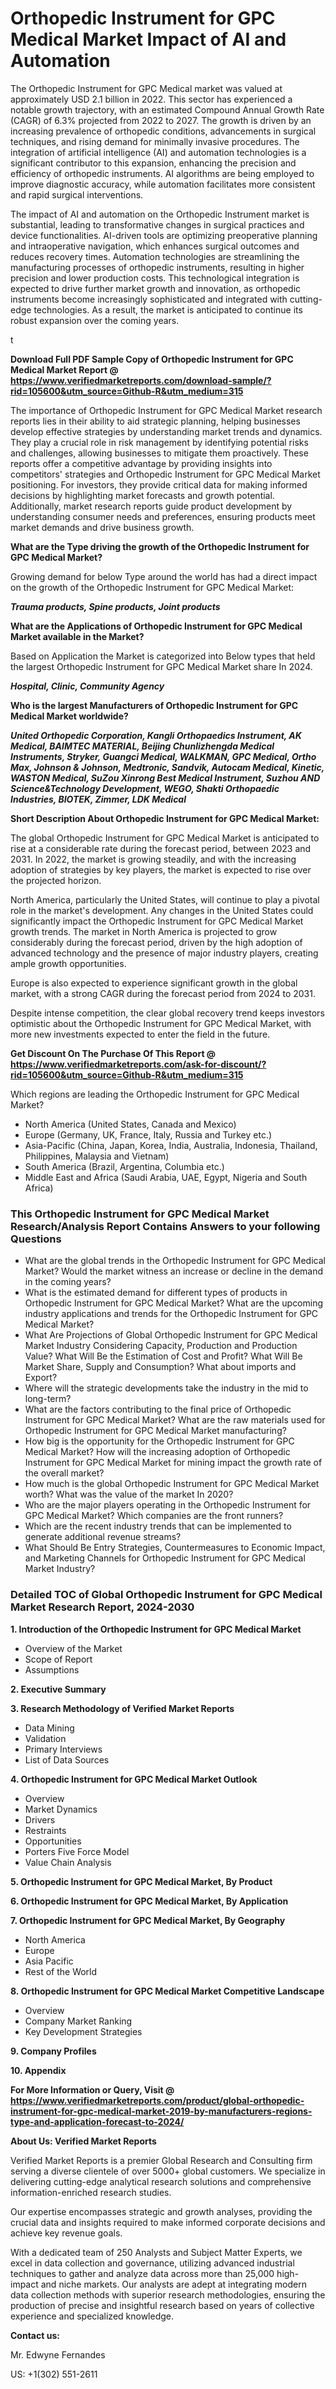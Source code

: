 <meta name="title" content="Global Orthopedic Instrument for GPC Medical Market Impact of AI and Automation"><meta name="description" content="The Orthopedic Instrument for GPC Medical market was valued at approximately USD 2.1 billion in 2022. This sector has experienced a notable growth trajectory, with an "><meta name="title" content="Orthopedic Instrument for GPC Medical Market Size, Share, Scope, Trends, Growth, Opportunities, Analysis, Forecast"><h1>Orthopedic Instrument for GPC Medical Market Impact of AI and Automation</h1><p>The Orthopedic Instrument for GPC Medical market was valued at approximately USD 2.1 billion in 2022. This sector has experienced a notable growth trajectory, with an estimated Compound Annual Growth Rate (CAGR) of 6.3% projected from 2022 to 2027. The growth is driven by an increasing prevalence of orthopedic conditions, advancements in surgical techniques, and rising demand for minimally invasive procedures. The integration of artificial intelligence (AI) and automation technologies is a significant contributor to this expansion, enhancing the precision and efficiency of orthopedic instruments. AI algorithms are being employed to improve diagnostic accuracy, while automation facilitates more consistent and rapid surgical interventions.</p><p>The impact of AI and automation on the Orthopedic Instrument market is substantial, leading to transformative changes in surgical practices and device functionalities. AI-driven tools are optimizing preoperative planning and intraoperative navigation, which enhances surgical outcomes and reduces recovery times. Automation technologies are streamlining the manufacturing processes of orthopedic instruments, resulting in higher precision and lower production costs. This technological integration is expected to drive further market growth and innovation, as orthopedic instruments become increasingly sophisticated and integrated with cutting-edge technologies. As a result, the market is anticipated to continue its robust expansion over the coming years.</p>t</p><p id="" class=""><strong>Download Full PDF Sample Copy of Orthopedic Instrument for GPC Medical Market Report @ <a href="https://www.verifiedmarketreports.com/download-sample/?rid=105600&utm_source=Github-R&utm_medium=315" target="_blank">https://www.verifiedmarketreports.com/download-sample/?rid=105600&utm_source=Github-R&utm_medium=315</a></strong></p><p>The importance of&nbsp;Orthopedic Instrument for GPC Medical Market research reports lies in their ability to aid strategic planning, helping businesses develop effective strategies by understanding market trends and dynamics. They play a crucial role in risk management by identifying potential risks and challenges, allowing businesses to mitigate them proactively. These reports offer a competitive advantage by providing insights into competitors' strategies and Orthopedic Instrument for GPC Medical Market positioning. For investors, they provide critical data for making informed decisions by highlighting market forecasts and growth potential. Additionally, market research reports guide product development by understanding consumer needs and preferences, ensuring products meet market demands and drive business growth.</p><p><strong>What are the&nbsp;Type driving the growth of the Orthopedic Instrument for GPC Medical Market?</strong></p><p id="" class="">Growing demand for below Type around the world has had a direct impact on the growth of the Orthopedic Instrument for GPC Medical Market:</p><em><strong>Trauma products, Spine products, Joint products</strong></em></p><strong>What are the&nbsp;Applications&nbsp;of Orthopedic Instrument for GPC Medical Market available in the Market?</strong></p><p id="" class="">Based on Application the Market is categorized into Below types that held the largest Orthopedic Instrument for GPC Medical Market share In 2024.</p><em><strong>Hospital, Clinic, Community Agency</strong></em></p><strong>Who is the largest Manufacturers of Orthopedic Instrument for GPC Medical Market worldwide?</strong></p><p><em><strong>United Orthopedic Corporation, Kangli Orthopaedics Instrument, AK Medical, BAIMTEC MATERIAL, Beijing Chunlizhengda Medical Instruments, Stryker, Guangci Medical, WALKMAN, GPC Medical, Ortho Max, Johnson & Johnson, Medtronic, Sandvik, Autocam Medical, Kinetic, WASTON Medical, SuZou Xinrong Best Medical Instrument, Suzhou AND Science&Technology Development, WEGO, Shakti Orthopaedic Industries, BIOTEK, Zimmer, LDK Medical</strong></em></p><p id="" class=""><strong>Short Description About Orthopedic Instrument for GPC Medical Market:</strong></p><p>The global Orthopedic Instrument for GPC Medical Market is anticipated to rise at a considerable rate during the forecast period, between 2023 and 2031. In 2022, the market is growing steadily, and with the increasing adoption of strategies by key players, the market is expected to rise over the projected horizon.</p><p>North America, particularly the United States, will continue to play a pivotal role in the market's development. Any changes in the United States could significantly impact the Orthopedic Instrument for GPC Medical Market growth trends. The market in North America is projected to grow considerably during the forecast period, driven by the high adoption of advanced technology and the presence of major industry players, creating ample growth opportunities.</p><p>Europe is also expected to experience significant growth in the global market, with a strong CAGR during the forecast period from 2024 to 2031.</p><p>Despite intense competition, the clear global recovery trend keeps investors optimistic about the Orthopedic Instrument for GPC Medical Market, with more new investments expected to enter the field in the future.</p><p id="" class=""><strong>Get Discount On The Purchase Of This Report @ <a href="https://www.verifiedmarketreports.com/ask-for-discount/?rid=105600&utm_source=Github-R&utm_medium=315" target="_blank">https://www.verifiedmarketreports.com/ask-for-discount/?rid=105600&utm_source=Github-R&utm_medium=315</a></strong></p>Which regions are leading the Orthopedic Instrument for GPC Medical Market?</p><ul><li>North America (United States, Canada and Mexico)</li><li>Europe (Germany, UK, France, Italy, Russia and Turkey etc.)</li><li>Asia-Pacific (China, Japan, Korea, India, Australia, Indonesia, Thailand, Philippines, Malaysia and Vietnam)</li><li>South America (Brazil, Argentina, Columbia etc.)</li><li>Middle East and Africa (Saudi Arabia, UAE, Egypt, Nigeria and South Africa)</li></ul><h3 id="" class="">This Orthopedic Instrument for GPC Medical Market Research/Analysis Report Contains Answers to your following Questions</h3><ul><li>What are the global trends in the Orthopedic Instrument for GPC Medical Market? Would the market witness an increase or decline in the demand in the coming years?</li><li>What is the estimated demand for different types of products in Orthopedic Instrument for GPC Medical Market? What are the upcoming industry applications and trends for the Orthopedic Instrument for GPC Medical Market?</li><li>What Are Projections of Global Orthopedic Instrument for GPC Medical Market Industry Considering Capacity, Production and Production Value? What Will Be the Estimation of Cost and Profit? What Will Be Market Share, Supply and Consumption? What about imports and Export?</li><li>Where will the strategic developments take the industry in the mid to long-term?</li><li>What are the factors contributing to the final price of Orthopedic Instrument for GPC Medical Market? What are the raw materials used for Orthopedic Instrument for GPC Medical Market manufacturing?</li><li>How big is the opportunity for the Orthopedic Instrument for GPC Medical Market? How will the increasing adoption of Orthopedic Instrument for GPC Medical Market for mining impact the growth rate of the overall market?</li><li>How much is the global Orthopedic Instrument for GPC Medical Market worth? What was the value of the market In 2020?</li><li>Who are the major players operating in the Orthopedic Instrument for GPC Medical Market? Which companies are the front runners?</li><li>Which are the recent industry trends that can be implemented to generate additional revenue streams?</li><li>What Should Be Entry Strategies, Countermeasures to Economic Impact, and Marketing Channels for Orthopedic Instrument for GPC Medical Market Industry?</li></ul><h3 id="" class="">Detailed TOC of Global Orthopedic Instrument for GPC Medical Market Research Report, 2024-2030</h3><p id="" class=""><strong>1. Introduction of the Orthopedic Instrument for GPC Medical Market</strong></p><ul><li>Overview of the Market</li><li>Scope of Report</li><li>Assumptions</li></ul><p id="" class=""><strong>2. Executive Summary</strong></p><p id="" class=""><strong>3. Research Methodology of Verified Market Reports</strong></p><ul><li>Data Mining</li><li>Validation</li><li>Primary Interviews</li><li>List of Data Sources</li></ul><p id="" class=""><strong>4. Orthopedic Instrument for GPC Medical Market Outlook</strong></p><ul><li>Overview</li><li>Market Dynamics</li><li>Drivers</li><li>Restraints</li><li>Opportunities</li><li>Porters Five Force Model</li><li>Value Chain Analysis</li></ul><p id="" class=""><strong>5. Orthopedic Instrument for GPC Medical Market, By Product</strong></p><p id="" class=""><strong>6. Orthopedic Instrument for GPC Medical Market, By Application</strong></p><p id="" class=""><strong>7. Orthopedic Instrument for GPC Medical Market, By Geography</strong></p><ul><li>North America</li><li>Europe</li><li>Asia Pacific</li><li>Rest of the World</li></ul><p id="" class=""><strong>8. Orthopedic Instrument for GPC Medical Market Competitive Landscape</strong></p><ul><li>Overview</li><li>Company Market Ranking</li><li>Key Development Strategies</li></ul><p id="" class=""><strong>9. Company Profiles</strong></p><p id="" class=""><strong>10. Appendix</strong></p><p id="" class=""><strong>For More Information or Query, Visit @ <a href="https://www.verifiedmarketreports.com/product/global-orthopedic-instrument-for-gpc-medical-market-2019-by-manufacturers-regions-type-and-application-forecast-to-2024/" target="_blank">https://www.verifiedmarketreports.com/product/global-orthopedic-instrument-for-gpc-medical-market-2019-by-manufacturers-regions-type-and-application-forecast-to-2024/</a></strong></p><p id="" class=""><strong>About Us: Verified Market Reports</strong></p><p id="" class="">Verified Market Reports is a premier Global Research and Consulting firm serving a diverse clientele of over 5000+ global customers. We specialize in delivering cutting-edge analytical research solutions and comprehensive information-enriched research studies.</p><p id="" class="">Our expertise encompasses strategic and growth analyses, providing the crucial data and insights required to make informed corporate decisions and achieve key revenue goals.</p><p id="" class="">With a dedicated team of 250 Analysts and Subject Matter Experts, we excel in data collection and governance, utilizing advanced industrial techniques to gather and analyze data across more than 25,000 high-impact and niche markets. Our analysts are adept at integrating modern data collection methods with superior research methodologies, ensuring the production of precise and insightful research based on years of collective experience and specialized knowledge.</p><p id="" class=""><strong>Contact us:</strong></p><p id="" class="">Mr. Edwyne Fernandes</p><p id="" class="">US: +1(302) 551-2611</p>